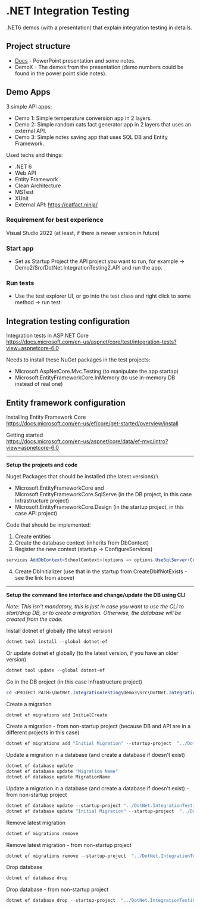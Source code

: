 # .NET Integration Testing
.NET6 demos (with a presentation) that explain integration testing in details.

## Project structure
- [Docs](https://github.com/MTrajK/dotnet-projects/tree/main/DotNet.IntegrationTesting/Docs) - PowerPoint presentation and some notes.
- DemoX - The demos from the presentation (demo numbers could be found in the power point slide notes).

## Demo Apps
3 simple API apps:
- Demo 1: Simple temperature conversion app in 2 layers.
- Demo 2: Simple random cats fact generator app in 2 layers that uses an external API.
- Demo 3: Simple notes saving app that uses SQL DB and Entity Framework.

Used techs and things:
- .NET 6
- Web API
- Entity Framework
- Clean Architecture
- MSTest
- XUnit
- External API: https://catfact.ninja/

### Requirement for best experience
Visual Studio 2022 (at least, if there is newer version in future)

### Start app
- Set as Startup Project the API project you want to run, for example -> Demo2/Src/DotNet.IntegrationTesting2.API and run the app.

### Run tests
- Use the test explorer UI, or go into the test class and right click to some method -> run test.

## Integration testing configuration

Integration tests in ASP.NET Core\
https://docs.microsoft.com/en-us/aspnet/core/test/integration-tests?view=aspnetcore-6.0

Needs to install these NuGet packages in the test projects:
- Microsoft.AspNetCore.Mvc.Testing (to manipulate the app startap)
- Microsoft.EntityFrameworkCore.InMemory (to use in-memory DB instead of real one)

## Entity framework configuration

Installing Entity Framework Core\
https://docs.microsoft.com/en-us/ef/core/get-started/overview/install

Getting started\
https://docs.microsoft.com/en-us/aspnet/core/data/ef-mvc/intro?view=aspnetcore-6.0

---------------------------------------------

**Setup the projcets and code**

Nuget Packages that should be installed (the latest versions):\
- Microsoft.EntityFrameworkCore and Microsoft.EntityFrameworkCore.SqlServe (in the DB project, in this case Infrastructure project)
- Microsoft.EntityFrameworkCore.Design (in the startup project, in this case API project)

Code that should be implemented:
1. Create entities
2. Create the database context (inherits from DbContext)
3. Register the new context (startup -> ConfigureServices)
```cs
services.AddDbContext<SchoolContext>(options => options.UseSqlServer(Configuration.GetConnectionString("DefaultConnection")));
```
4. Create DbInitializer (use that in the startup from CreateDbIfNotExists - see the link from above)

---------------------------------------------

**Setup the command line interface and change/update the DB using CLI**

*Note: This isn't mandatory, this is just in case you want to use the CLI to start/drop DB, or to create a migration. Otherwise, the database will be created from the code.*

Install dotnet ef globally (the latest version)
```powershell
dotnet tool install --global dotnet-ef
```

Or update dotnet ef globally (to the latest version, if you have an older version)
```powershell
dotnet tool update --global dotnet-ef
```


Go in the DB project (in this case Infrastructure project)
```powershell
cd <PROJECT PATH>\DotNet.IntegrationTesting\Demo3\Src\DotNet.IntegrationTesting.Demo3.Infrastructure
```


Create a migration
```powershell
dotnet ef migrations add InitialCreate
```
Create a migration - from non-startup project (because DB and API are in a different projects in this case)
```powershell
dotnet ef migrations add "Initial Migration" --startup-project  "../DotNet.IntegrationTesting.Demo3.API"
```


Update a migration in a database (and create a database if doesn't exist)
```powershell
dotnet ef database update
dotnet ef database update "Migration Name"
dotnet ef database update MigrationName
```
Update a migration in a database (and create a database if doesn't exist) - from non-startup project
```powershell
dotnet ef database update --startup-project "../DotNet.IntegrationTesting.Demo3.API"
dotnet ef database update "Initial Migration" --startup-project  "../DotNet.IntegrationTesting.Demo3.API"
```

Remove latest migration
```powershell
dotnet ef migrations remove
```
Remove latest migration - from non-startup project
```powershell
dotnet ef migrations remove --startup-project  "../DotNet.IntegrationTesting.Demo3.API"
```


Drop database
```powershell
dotnet ef database drop
```
Drop database - from non-startup project
```powershell
dotnet ef database drop --startup-project  "../DotNet.IntegrationTesting.Demo3.API"
```
